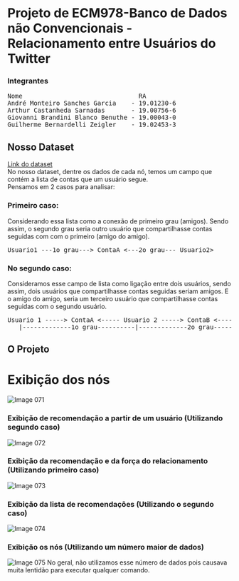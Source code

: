 # Projeto de ECM978-Banco de Dados não Convencionais - Relacionamento entre Usuários do Twitter

### Integrantes
<pre>
Nome                               RA
André Monteiro Sanches Garcia    - 19.01230-6
Arthur Castanheda Sarnadas       - 19.00756-6
Giovanni Brandini Blanco Benuthe - 19.00043-0
Guilherme Bernardelli Zeigler    - 19.02453-3
</pre>

## Nosso Dataset
[Link do dataset](https://www.kaggle.com/datasets/hwassner/TwitterFriends)  
No nosso dataset, dentre os dados de cada nó, temos um campo que contém a lista de contas que um usuário segue.  
Pensamos em 2 casos para analisar:  

### Primeiro caso:  
Considerando essa lista como a conexão de primeiro grau  (amigos). Sendo assim, o segundo grau seria outro usuário que compartilhasse contas seguidas com com o primeiro (amigo do amigo).  
<pre>
Usuario1 ---1o grau---> ContaA <---2o grau--- Usuario2>   
</pre>
  
### No segundo caso:
Consideramos esse campo de lista como ligação entre dois usuários, sendo assim, dois usuários que compartilhasse contas seguidas seriam amigos. E o amigo do amigo, seria um terceiro usuário que   compartilhasse contas seguidas com o segundo usuário.  
<pre>
Usuario 1 -----> ContaA <----- Usuario 2 -----> ContaB <----- Usuario 3  
   |-------------1o grau----------|-------------2o grau-----------|
</pre>

## O Projeto  
# Exibição dos nós 
![Image 071](https://github.com/GuilhermeBzz/ECM978-ProjetoP2/assets/79452551/b39ab71b-4d25-4344-9317-713bdbe5ee22)

### Exibição de recomendação a partir de um usuário (Utilizando segundo caso)
![Image 072](https://github.com/GuilhermeBzz/ECM978-ProjetoP2/assets/79452551/5837ef81-cd54-47ec-91f5-cdd058a31e41)

### Exibição da recomendação e da força do relacionamento (Utilizando primeiro caso)
![Image 073](https://github.com/GuilhermeBzz/ECM978-ProjetoP2/assets/79452551/96058a9d-d510-4ca9-8891-ce9f63fa45fa)

### Exibição da lista de recomendações (Utilizando o segundo caso)
![Image 074](https://github.com/GuilhermeBzz/ECM978-ProjetoP2/assets/79452551/6d147959-6740-489d-a92f-8f9548b58dc1)

### Exibição os nós (Utilizando um número maior de dados)
![Image 075](https://github.com/GuilhermeBzz/ECM978-ProjetoP2/assets/79452551/e31749b7-3905-4c47-b3ef-e3f4b2a69822)
No geral, não utilizamos esse número de dados pois causava muita lentidão para executar qualquer comando.


